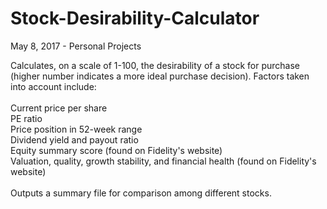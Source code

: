 # Stock-Desirability-Calculator
May 8, 2017 - Personal Projects

Calculates, on a scale of 1-100, the desirability of a stock for purchase (higher number indicates a more ideal purchase decision).  Factors taken into account include:<br><br>
Current price per share<br>
PE ratio<br>
Price position in 52-week range<br>
Dividend yield and payout ratio<br>
Equity summary score (found on Fidelity's website)<br>
Valuation, quality, growth stability, and financial health (found on Fidelity's website)<br><br>
Outputs a summary file for comparison among different stocks.
